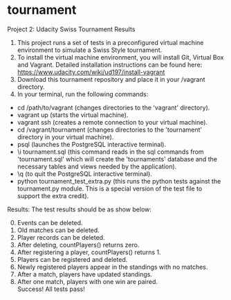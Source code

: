 # tournament
Project 2: Udacity Swiss Tournament Results  

1. This project runs a set of tests in a preconfigured virtual machine environment to simulate a Swiss Style tournament.
2. To install the virtual machine environment, you will install Git, Virtual Box and Vagrant. Detailed installation instructions can be found here: https://www.udacity.com/wiki/ud197/install-vagrant
3. Download this tournament repository and place it in your /vagrant directory.
4. In your terminal, run the following commands:  
  * cd /path/to/vagrant (changes directories to the 'vagrant' directory).  
  * vagrant up (starts the virtual machine). 
  * vagrant ssh (creates a remote connection to your virtual machine).  
  * cd /vagrant/tournament  (changes directories to the 'tournament' directory in your virtual machine).  
  * psql (launches the PostgreSQL interactive terminal).  
  * \i tournament.sql (this command reads in the sql commands from 'tournament.sql' which will create the 'tournaments' database and the necessary tables and views needed by the application).  
  * \q (to quit the PostgreSQL interactive terminal).  
  * python tournament_test_extra.py (this runs the python tests against the tournament.py module. This is a special version of the test file to support the extra credit).  

Results:
The test results should be as show below:  
  
0. Events can be deleted.  
1. Old matches can be deleted.  
2. Player records can be deleted.  
3. After deleting, countPlayers() returns zero.  
4. After registering a player, countPlayers() returns 1.  
5. Players can be registered and deleted.  
6. Newly registered players appear in the standings with no matches.  
7. After a match, players have updated standings.  
8. After one match, players with one win are paired.  
Success!  All tests pass!
